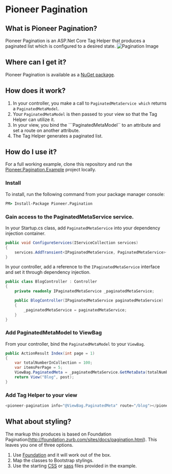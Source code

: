# Pioneer Pagination


## What is Pioneer Pagination?
Pioneer Pagination is an ASP.Net Core Tag Helper that produces a paginated list which is configured to a desired state.
![Pagination Image](http://pioneercode.com/images/github/pioneer-pagination.png "Pagination Image")

## Where can I get it?
Pioneer Pagination is available as a [NuGet package](https://www.nuget.org/packages/Pioneer.Pagination/). 

## How does it work?
1. In your controller, you make a call to ```PaginatedMetaService which``` returns a ```PaginatedMetaModel```.
2. Your ```PaginatedMetaModel``` is then passed to your view so that the Tag Helper can utilize it. 
3. In your view, you bind the ```PaginatedMetaModel`` to an attribute and set a route on another attribute.
4. The Tag Helper generates a paginated list. 

## How do I use it?

For a full working example, clone this repository and run the [Pioneer.Pagination.Example](https://github.com/PioneerCode/pioneer-pagination/tree/master/src/Pioneer.Pagination.Example) project locally.

### Install
To install, run the following command from your package manager console:
```cmd
PM> Install-Package Pioneer.Pagination
```

### Gain access to the PaginatedMetaService service. 

In your Startup.cs class, add ```PaginatedMetaService``` into your dependency injection container.
```csharp
public void ConfigureServices(IServiceCollection services)
{
    services.AddTransient<IPaginatedMetaService, PaginatedMetaService>();
}
```

In your controller, add a reference to the ```IPaginatedMetaService``` interface and set it through dependency injection.
```csharp
public class BlogController : Controller
{
    private readonly IPaginatedMetaService _paginatedMetaService;

    public BlogController(IPaginatedMetaService paginatedMetaService)
    {
        _paginatedMetaService = paginatedMetaService;
    }
}
```

### Add PaginatedMetaModel to ViewBag
From your controller, bind the ```PaginatedMetaModel``` to your ```ViewBag```.
```csharp
public ActionResult Index(int page = 1)
{
    var totalNumberInCollection = 100;
    var itemsPerPage = 5;
    ViewBag.PaginatedMeta = _paginatedMetaService.GetMetaData(totalNumberInCollection, page, itemsPerPage);
    return View("Blog", post);
}
```

### Add Tag Helper to your view
```csharp
<pioneer-pagination info="@ViewBag.PaginatedMeta" route="/blog"></pioneer-pagination>
```

## What about styling?
The markup this produces is based on Foundation Pagination(http://foundation.zurb.com/sites/docs/pagination.html).  This leaves you one of three options.

1. Use [Foundation](http://foundation.zurb.com/sites/docs/) and it will work out of the box.
2. Map the classes to Bootstrap stylings.
3. Use the starting [CSS](https://github.com/PioneerCode/pioneer-pagination/blob/master/src/Pioneer.Pagination.Example/wwwroot/pioneer.pagination.css) or [sass](https://github.com/PioneerCode/pioneer-pagination/blob/master/src/Pioneer.Pagination.Example/sass/pioneer.pagination.scss) files provided in the example.
